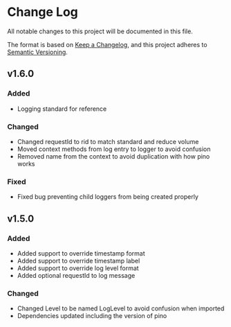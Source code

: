 # Change Log

All notable changes to this project will be documented in this file.

The format is based on [Keep a Changelog](https://keepachangelog.com/en/1.1.0/),
and this project adheres to [Semantic Versioning](https://semver.org/spec/v2.0.0.html).

## v1.6.0

### Added

- Logging standard for reference 

### Changed

- Changed requestId to rid to match standard and reduce volume
- Moved context methods from log entry to logger to avoid confusion
- Removed name from the context to avoid duplication with how pino works

### Fixed

- Fixed bug preventing child loggers from being created properly

## v1.5.0

### Added

- Added support to override timestamp format
- Added support to override timestamp label
- Added support to override log level format
- Added optional requestId to log message

### Changed

- Changed Level to be named LogLevel to avoid confusion when imported
- Dependencies updated including the version of pino
